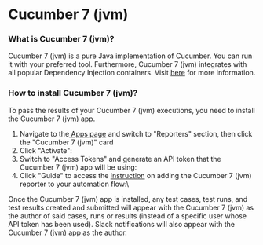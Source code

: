 # Cucumber 7 (jvm)

### What is Cucumber 7 (jvm)?

Cucumber 7 (jvm) is a pure Java implementation of Cucumber. You can run it with your preferred tool. Furthermore, Cucumber 7 (jvm) integrates with all popular Dependency Injection containers. Visit [here](https://cucumber.io/docs/installation/java/#dependency-injection) for more information.

### How to install Cucumber 7 (jvm)?

To pass the results of your Cucumber 7 (jvm) executions, you need to install the Cucumber 7 (jvm) app.

1. Navigate to the[ Apps page](https://app.qase.io/apps) and switch to "Reporters" section, then click the "Cucumber 7 (jvm)" card
2. Click "Activate":
3. Switch to "Access Tokens" and generate an API token that the Cucumber 7 (jvm) app will be using:
4. Click "Guide" to access the [instruction](https://github.com/qase-tms/qase-java/tree/main/qase-cucumber-v7-reporter) on adding the Cucumber 7 (jvm) reporter to your automation flow:\


Once the Cucumber 7 (jvm) app is installed, any test cases, test runs, and test results created and submitted will appear with the Cucumber 7 (jvm) as the author of said cases, runs or results (instead of a specific user whose API token has been used). Slack notifications will also appear with the Cucumber 7 (jvm) app as the author.
